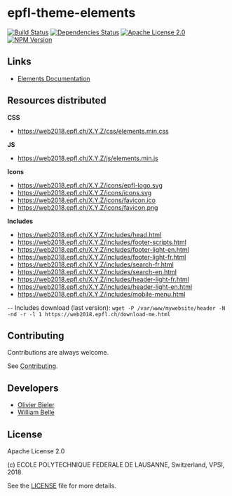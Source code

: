 epfl-theme-elements
===================

[![Build Status](https://travis-ci.org/epfl-idevelop/epfl-theme-elements.svg?branch=master)](https://travis-ci.org/epfl-idevelop/epfl-theme-elements)
[![Dependencies Status](https://david-dm.org/epfl-idevelop/epfl-theme-elements/status.svg)](https://david-dm.org/epfl-idevelop/epfl-theme-elements)
[![Apache License 2.0](https://img.shields.io/badge/license-Apache%202.0-blue.svg)](https://raw.githubusercontent.com/epfl-idevelop/epfl-theme-elements/master/LICENSE)
[![NPM Version](https://img.shields.io/npm/v/epfl-theme-elements.svg)](https://www.npmjs.com/package/epfl-theme-elements)

Links
-----
* [Elements Documentation](https://epfl-idevelop.github.io/elements/#/)

Resources distributed
---------------------
**CSS**
* https://web2018.epfl.ch/X.Y.Z/css/elements.min.css

**JS**
* https://web2018.epfl.ch/X.Y.Z/js/elements.min.js

**Icons**
* https://web2018.epfl.ch/X.Y.Z/icons/epfl-logo.svg
* https://web2018.epfl.ch/X.Y.Z/icons/icons.svg
* https://web2018.epfl.ch/X.Y.Z/icons/favicon.ico
* https://web2018.epfl.ch/X.Y.Z/icons/favicon.png

**Includes**
* https://web2018.epfl.ch/X.Y.Z/includes/head.html
* https://web2018.epfl.ch/X.Y.Z/includes/footer-scripts.html
* https://web2018.epfl.ch/X.Y.Z/includes/footer-light-en.html
* https://web2018.epfl.ch/X.Y.Z/includes/footer-light-fr.html
* https://web2018.epfl.ch/X.Y.Z/includes/search-fr.html
* https://web2018.epfl.ch/X.Y.Z/includes/search-en.html
* https://web2018.epfl.ch/X.Y.Z/includes/header-light-fr.html
* https://web2018.epfl.ch/X.Y.Z/includes/header-light-en.html
* https://web2018.epfl.ch/X.Y.Z/includes/mobile-menu.html


-- Includes download (last version):
`wget -P /var/www/mywebsite/header -N -nd -r -l 1 https://web2018.epfl.ch/download-me.html`

Contributing
------------

Contributions are always welcome.

See [Contributing](CONTRIBUTING.md).

Developers
----------

  * [Olivier Bieler](https://github.com/obieler)
  * [William Belle](https://github.com/williambelle)

License
-------

Apache License 2.0

(c) ECOLE POLYTECHNIQUE FEDERALE DE LAUSANNE, Switzerland, VPSI, 2018.

See the [LICENSE](LICENSE) file for more details.
